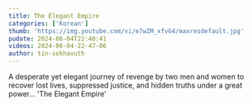 ```yaml
---
title: The Elegant Empire
categories: ['Korean']
thumb: 'https://img.youtube.com/vi/e7wZM_xfvG4/maxresdefault.jpg'
pudate: 2024-06-04T22:48:41
videos: 2024-06-04-22-47-06
author: tin-sokhavuth
---
```

A desperate yet elegant journey of revenge by two men and women to recover lost lives, suppressed justice, and hidden truths under a great power... 'The Elegant Empire'